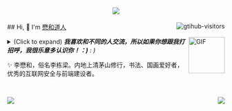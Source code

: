<h1 align="center"> <a href="https://www.lizhichen.cn/"> <img src="https://readme-typing-svg.herokuapp.com/?lines=console.log(%22Hello%2C%20World!%22);%E6%87%8B%E5%92%8C%E9%81%93%E4%BA%BA%E4%BF%9D%E4%BD%A0%E4%BB%A3%E7%A0%81%E5%A4%AA%E5%B9%B3%EF%BC%81!&center=true&size=27)"> </a> </h1>
<a href="https://github.com/wulintang">
    <img align="right" src="https://komarev.com/ghpvc/?username=wulintang&label=Visitors&color=red&style=flat&logo=github" alt="gtihub-visitors" />
</a>
## Hi, 👋  I'm <a href="https://www.lizhichen.cn">懋和道人</a>

<img align="right" alt="GIF" src="https://media.giphy.com/media/LnQjpWaON8nhr21vNW/giphy.gif" width="84" title="Say HI"> <details><summary>(Click to expand) <em><b>我喜欢和不同的人交流，所以如果你想跟我打招呼，我很乐意多认识你！：)</b> : )</em></summary>
<!--my introduction start-->
- 我具备下述的部分语言能力。
- 🚀 我每天都用:
  [![JavaScript](https://img.shields.io/badge/JavaScript-000000?logo=JavaScript&logoColor=FFCA28)](https://www.lizhichen.cn/)
  [![Vue](https://img.shields.io/badge/Vue.js-35495E?logo=vue.js&logoColor=4FC08D)](https://www.lizhichen.cn/)
  [![Git](https://img.shields.io/badge/-Git-000000?logo=git&logoColor=FF7043)](https://www.lizhichen.cn/)
  [![Shell](https://img.shields.io/badge/-Shell-4EC422?logo=Shell&logoColor=FF7043)](https://www.lizhichen.cn/)
  [![Nginx](https://img.shields.io/badge/-Nginx-F6C915?logo=nginx&logoColor=029137)](https://www.lizhichen.cn/)
  [![NPM](https://img.shields.io/badge/-NPM-2875E3?logo=npm&logoColor=029137)](https://www.lizhichen.cn/)
  [![Postman](https://img.shields.io/badge/-Postman-7A1FA2?logo=postman&logoColor=FC8019)](https://www.lizhichen.cn/)

- 💻 我工作时使用:
  [![VS Code](https://img.shields.io/badge/-VS%20Code-007ACC?style=plastic&logo=visual-studio-code)](https://www.lizhichen.cn/)
  [![Gitee](https://img.shields.io/badge/-Gitee-A80025?logo=gitee&logoColor=F16061)](https://www.lizhichen.cn/)
  [![GitHub](https://img.shields.io/badge/-GitHub-181717?style=plastic&logo=github)](https://www.lizhichen.cn/)
  [![Linux](https://img.shields.io/badge/-Linux-F16061?logo=linux&logoColor=000)](https://www.lizhichen.cn/)

- ⚙️ 我偶尔接触:
  [![React Native](https://img.shields.io/badge/React_Native-20232A?logo=react&logoColor=61DAFB)](https://www.lizhichen.cn/)
  [![HTML5](https://img.shields.io/badge/-HTML5-E34F26?style=plastic&logo=html5&logoColor=white)](https://www.lizhichen.cn/)
  [![CSS3](https://img.shields.io/badge/-CSS3-1572B6?style=plastic&logo=css3)](https://www.lizhichen.cn/)

- 🌱 我正在学习:
  [![V8](https://img.shields.io/badge/-V8-3DDC84?logo=v8&logoColor=4788F4)](https://www.lizhichen.cn/)
  [![React Native](https://img.shields.io/badge/React_Native-20232A?logo=react&logoColor=61DAFB)](https://www.lizhichen.cn/)
  [![Kubernetes](https://img.shields.io/badge/-Kubernetes-F5F5F5?logo=Kubernetes&logoColor=316CE6)](https://www.lizhichen.cn/)
  
<p align="center">
  <a href="https://github.com/wulintang" class="rich-diff-level-one">
    <img src="https://github-readme-stats.vercel.app/api/top-langs/?username=wulintang&card_width=1000">
  </a>
</p> 

- ❤️ 我喜欢吃 🍉, 研究 🐓, 打 🏓, 唯有 🛌 和 📺 能让我心旷神怡。
    
- 💬 如果有什么需要找我的，请点击这个链接 [here](https://www.lizhichen.cn).

---
</details>

  ✨ 李懋和，俗名李栋梁。内地上清茅山修行，书法、国画爱好者，优秀的互联网安全与前端建设者。
  
<br>
<p align="center">
  <a href="https://github.com/wulintang" class="rich-diff-level-one">
    <img align="left" src="https://github-readme-streak-stats.herokuapp.com/?user=wulintang">
    <img align="right" src="https://github-readme-stats.vercel.app/api?username=wulintang&show_icons=true">
  </a>
</p>

